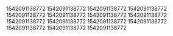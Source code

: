 1542091138772
1542091138772
1542091138772
1542091138772
1542091138772
1542091138772
1542091138772
1542091138772
1542091138772
1542091138772
1542091138772
1542091138772
1542091138772
1542091138772
1542091138772